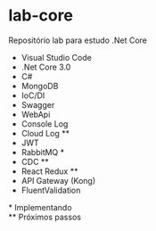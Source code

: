 # lab-core
Repositório lab para estudo .Net Core

* Visual Studio Code
* .Net Core 3.0
* C#
* MongoDB
* IoC/DI
* Swagger
* WebApi
* Console Log
* Cloud Log **
* JWT
* RabbitMQ *
* CDC **
* React Redux **
* API Gateway (Kong)
* FluentValidation

\* Implementando \
\** Próximos passos

